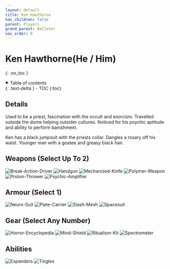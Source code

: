 ```yaml
---
layout: default
title: Ken Hawthorne
has_children: false
parent: Players
grand_parent: Bellator
nav_order: 0
---
```

# Ken Hawthorne(He / Him)
{: .no_toc }

<details open markdown="block">
  <summary>
    Table of contents
  </summary>
  {: .text-delta }
- TOC
{:toc}
</details>


## Details
Used to be a priest, fascination with the occult and exorcism. Travelled outside the dome helping outsider cultures. Noticed for his psychic aptitude and ability to perform banishment.

Ken has a black jumpsuit with the priests collar. Dangles a rosary off his waist. Younger man with a goatee and greasy black hair.

## Weapons (Select Up To 2)
![Break-Action-Driver](Game/Blocks/Break-Action-Driver)
![Handgun](Game/Blocks/Handgun)
![Mechanized-Knife](Game/Blocks/Mechanized-Knife)
![Polymer-Weapon](Game/Blocks/Polymer-Weapon)
![Proton-Thrower](Game/Blocks/Proton-Thrower)
![Psychic-Amplifier](Game/Blocks/Psychic-Amplifier)

## Armour (Select 1)
![Neuro-Suit](Game/Blocks/Neuro-Suit)
![Plate-Carrier](Game/Blocks/Plate-Carrier)
![Slash-Mesh](Game/Blocks/Slash-Mesh)
![Spacesuit](Game/Blocks/Spacesuit)

## Gear (Select Any Number)
![Horror-Encyclopedia](Game/Blocks/Horror-Encyclopedia)
![Mind-Shield](Game/Blocks/Mind-Shield)
![Ritualism-Kit](Game/Blocks/Ritualism-Kit)
![Spectrometer](Game/Blocks/Spectrometer)

## Abilities
![Expanders](Game/Blocks/Expanders)
![Tingles](Game/Blocks/Tingles)
